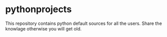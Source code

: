 # pythonprojects
This repository contains python default sources for all the users. Share the knowlage otherwise you will get old.
